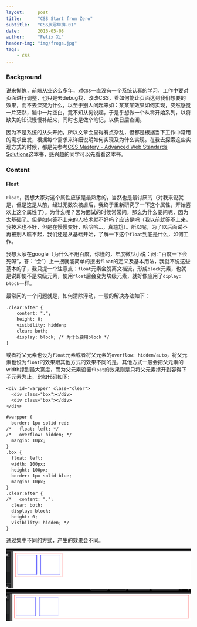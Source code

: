 ```yaml
---
layout:     post
title:      "CSS Start from Zero"
subtitle:   "CSS从零单排-01"
date:       2016-05-08
author:     "Felix Xi"
header-img: "img/frogs.jpg"
tags:
    - CSS
---
```


### Background
说来惭愧，前端从业这么多年，对`CSS`一直没有一个系统认真的学习，工作中要对页面进行调整，也只是去debug找，改改CSS，看如何能让页面达到我们想要的效果，而不去深究为什么，以至于别人问起来如：某某某效果如何实现，突然感觉一片茫然，脑中一片空白，竟不知从何说起，于是乎想做一个从零开始系列，以将缺失的知识慢慢补起来，同时也是做个笔记，以供日后查阅。

因为不是系统的从头开始，所以文章会显得有点杂乱，但都是根据当下工作中常用的需求出发，根据每个需求来详细说明如何实现及为什么实现。在我去探索这些实现方式的时候，都是先参考[CSS Mastery - Advanced Web Standards Solutions](https://book.douban.com/subject/4736167/)这本书，感兴趣的同学可以先看看这本书。

### Content

#### Float

`Float`，我想大家对这个属性应该是最熟悉的，当然也是最讨厌的（对我来说就是，但是这是从前，经过无数次被虐后，我终于重新研究了一下这个属性，开始喜欢上这个属性了）。为什么呢？因为面试的时候常常问，那么为什么要问呢，因为太基础了。但是如何答不上来的人技术就不好吗？应该是吧（我以前就答不上来，我技术也不好，但是在慢慢变好，哈哈哈...，真尴尬）。所以呢，为了以后面试不再被别人瞧不起，我们还是从基础开始，了解一下这个`float`到底是什么，如何工作。

我想大家在google（为什么不用百度，你懂的，年度微型小说：问: “百度一下会死呀”，答：“会”）上一搜就能简单的搜出`float`的定义及基本用法，我就不说这些基本的了，我只提一个注意点：`float`元素会脱离文档流，形成`block`元素，也就是说即使不是块级元素，使用`float`后会变为块级元素，就好像应用了`diplay: block`一样。

最常问的一个问题就是，如何清除浮动，一般的解决办法如下：

```
.clear:after {
    content: ".";
    height: 0;
    visibility: hidden;
    clear: both;
    display: block; /* 为什么要用block */
}

```
或者将父元素也设为`float`元素或者将父元素的`overflow: hidden/auto`，将父元素也设为`float`的效果跟其他方式的效果不同的是，其他方式一般会把父元素的width撑到最大宽度，而为父元素设置`float`的效果则是只将父元素撑开到容得下子元素为止，比如代码如下:

```
<div id="warpper" class="clear">
  <div class="box"></div>
  <div class="box"></div>
</div>
```

```
#warpper {
  border: 1px solid red;
/*   float: left; */
/*   overflow: hidden; */
  margin: 10px;
}
.box {
  float: left;
  width: 100px;
  height: 100px;
  border: 1px solid blue;
  margin: 10px;
}
.clear:after {
/*   content: ".";
  clear: both;
  display: block;
  height: 0;
  visibility: hidden; */
}
```
通过集中不同的方式，产生的效果会不同。

![parent div float left](/img/css-notes/float-left.png "Parent div float left")
![parent div overflow hidden](/img/css-notes/overflow-hidden.png "Parent div overflow hidden")
